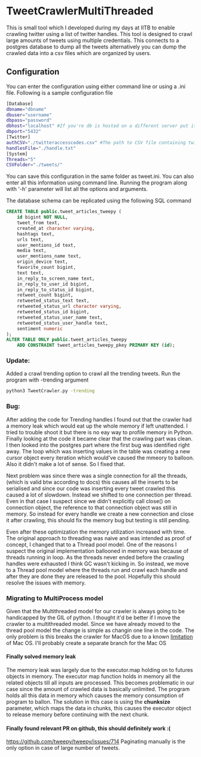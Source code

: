 # TweetCrawlerMultiThreaded
This is small tool which I developed during my days at IITB to enable crawling twitter using a list of twitter handles. This tool is designed to crawl large amounts of tweets using multiple credentials. 
This connects to a postgres database to dump all the tweets alternatively you can dump the crawled data into a csv files which are organized by users. 

## Configuration
You can enter the configuration using either command line or using a .ini file. Following is a sample configuration file 
```bash
[Database]
dbname="dbname"
dbuser="username"
dbpass="password"
dbhost="localhost" #If you're db is hosted on a different server put it's domain name here
dbport="5432"
[Twitter]
authCSV="./twitteraccesscodes.csv" #The path to CSV file containing twitter access tokens in the format specified
handlesFile="./handle.txt"
[System]
Threads="5"
CSVFolder="./tweets/"
```
You can save this configuration in the same folder as tweet.ini. You can also enter all this information using command line. Running the program along with '-h' parameter will list all the options and arguments.

The database schema can be replicated using the following SQL command

```sql
CREATE TABLE public.tweet_articles_tweepy (
    id bigint NOT NULL,
    tweet_from text,
    created_at character varying,
    hashtags text,
    urls text,
    user_mentions_id text,
    media text,
    user_mentions_name text,
    origin_device text,
    favorite_count bigint,
    text text,
    in_reply_to_screen_name text,
    in_reply_to_user_id bigint,
    in_reply_to_status_id bigint,
    retweet_count bigint,
    retweeted_status_text text,
    retweeted_status_url character varying,
    retweeted_status_id bigint,
    retweeted_status_user_name text,
    retweeted_status_user_handle text,
    sentiment numeric
);
ALTER TABLE ONLY public.tweet_articles_tweepy
    ADD CONSTRAINT tweet_articles_tweepy_pkey PRIMARY KEY (id);
```

### Update:
Added a crawl trending option to crawl all the trending tweets. Run the program with -trending argument 
```bash
python3 TweetCrawler.py -trending
```

### Bug:
After adding the code for Trending handles I found out that the crawler had a memory leak which would eat up the whole memory if left unattended.
I tried to trouble shoot it but there is no eay way to profile memory in Python. Finally looking at the code it became clear that the crawling part was clean.
I then looked into the postgres part where the first bug was identified right away. The loop which was inserting values in the table was creating a new cursor object every iteration which would've caused the mmeory to balloon. Also it didn't make a lot of sense. So I fixed that.

Next problem was since there was a single connection for all the threads, (which is valid btw according to docs) this causes all the inserts to be serialised and since our code was inserting every tweet crawled this caused a lot of slowdown. Instead we shifted to one connection per thread.
Even in that case I suspect since we didn't explicitly call close() on connection object, the reference to that connection object was still in memory. So instead for every handle we create a new connection and close it after crawling, this should fix the memory bug but testing is still pending.

Even after these optimization the memory utilization increased with time. The original approach to threading was naive and was intended as proof of concept, I changed 
that to a Thread pool model. One of the reasons I suspect the original implementation ballooned in memory was because of threads running in loop. 
As the threads never ended before the crawling handles were exhausted I think GC wasn't kicking in. So instead, we move to a Thread pool model where the threads run and crawl each handle and after they are done they are released to the pool.
Hopefully this should resolve the issues with memory.  

### Migrating to MultiProcess model
Given that the Multithreaded model for our crawler is always going to be handicapped by the GIL of python. I thought it'd be better
if I move the crawler to a multithreaded model. Since we have already moved to the thread pool model the change is simple as changin one line in the code. 
The only problem is this breaks the crawler for MacOS due to a known [limitation](https://stackoverflow.com/questions/55286016/python-is-crashing-due-to-libdispatch-crashing-child-thread) of Mac OS. I'll probably create a separate branch for the Mac OS
#### Finally solved memory leak
The memory leak was largely due to the executor.map holding on to futures objects in memory. The executor map function holds in memory all the related objects till all inputs are processed. 
This becomes problematic in our case since the amount of crawled data is basically unlimited. The program holds all this data in memory which causes the memory consumption of program to ballon.
The solution in this case is using the __chunksize__ parameter, which maps the data in chunks, this causes the executor object to release memory before continuing with the next chunk.

#### Finally found relevant PR on github, this should definitely work :( 
https://github.com/tweepy/tweepy/issues/714 Paginating manually is the only option in case of large number of tweets. 
  
 
 